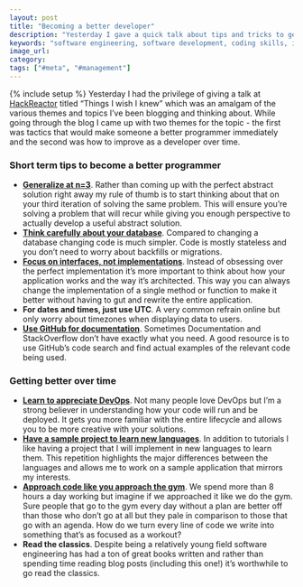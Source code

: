 ```yaml
---
layout: post
title: "Becoming a better developer"
description: "Yesterday I gave a quick talk about tips and tricks to get better as a software engineer - both in the short term and the long term."
keywords: "software engineering, software development, coding skills, improving, hackreactor"
image_url:
category:
tags: ["#meta", "#management"]
---
```

{% include setup %}
Yesterday I had the privilege of giving a talk at [HackReactor](http://www.hackreactor.com/) titled “Things I wish I knew” which was an amalgam of the various themes and topics I’ve been blogging and thinking about. While going through the blog I came up with two themes for the topic - the first was tactics that would make someone a better programmer immediately and the second was how to improve as a developer over time.

### Short term tips to become a better programmer
- **[Generalize at n=3](http://dangoldin.com/2016/04/07/generalize-at-n3/)**. Rather than coming up with the perfect abstract solution right away my rule of thumb is to start thinking about that on your third iteration of solving the same problem. This will ensure you’re solving a problem that will recur while giving you enough perspective to actually develop a useful abstract solution.
- **[Think carefully about your database](http://dangoldin.com/2016/02/15/design-your-database-for-flexibility/)**. Compared to changing a database changing code is much simpler. Code is mostly stateless and you don’t need to worry about backfills or migrations.
- **[Focus on interfaces, not implementations](http://dangoldin.com/2015/12/02/think-interfaces-not-implementation/)**. Instead of obsessing over the perfect implementation it’s more important to think about how your application works and the way it’s architected. This way you can always change the implementation of a single method or function to make it better without having to gut and rewrite the entire application.
- **For dates and times, just use UTC**. A very common refrain online but only worry about timezones when displaying data to users.
- **[Use GitHub for documentation](http://dangoldin.com/2016/08/14/integrating-poorly-documented-open-source-libraries/)**. Sometimes Documentation and StackOverflow don’t have exactly what you need. A good resource is to use GitHub’s code search and find actual examples of the relevant code being used.

### Getting better over time
- **[Learn to appreciate DevOps](http://dangoldin.com/2014/12/26/devops-for-the-rest-of-us/)**. Not many people love DevOps but I’m a strong believer in understanding how your code will run and be deployed. It gets you more familiar with the entire lifecycle and allows you to be more creative with your solutions.
- **[Have a sample project to learn new languages](http://dangoldin.com/2015/10/11/have-a-go-to-project-when-learning-a-new-programming-language/)**. In addition to tutorials I like having a project that I will implement in new languages to learn them. This repetition highlights the major differences between the languages and allows me to work on a sample application that mirrors my interests.
- **[Approach code like you approach the gym](http://dangoldin.com/2016/03/13/approach-work-like-the-gym/)**. We spend more than 8 hours a day working but imagine if we approached it like we do the gym. Sure people that go to the gym every day without a plan are better off than those who don’t go at all but they pale in comparison to those that go with an agenda. How do we turn every line of code we write into something that’s as focused as a workout?
- **Read the classics**. Despite being a relatively young field software engineering has had a ton of great books written and rather than spending time reading blog posts (including this one!) it’s worthwhile to go read the classics.
